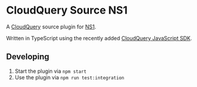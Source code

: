 # CloudQuery Source NS1

A [CloudQuery](https://www.cloudquery.io/) source plugin for [NS1](https://ns1.com/).

Written in TypeScript using the recently added [CloudQuery JavaScript SDK](https://www.cloudquery.io/blog/announcing-cloudquery-javascript-sdk).

## Developing
1. Start the plugin via `npm start`
2. Use the plugin via `npm run test:integration`

